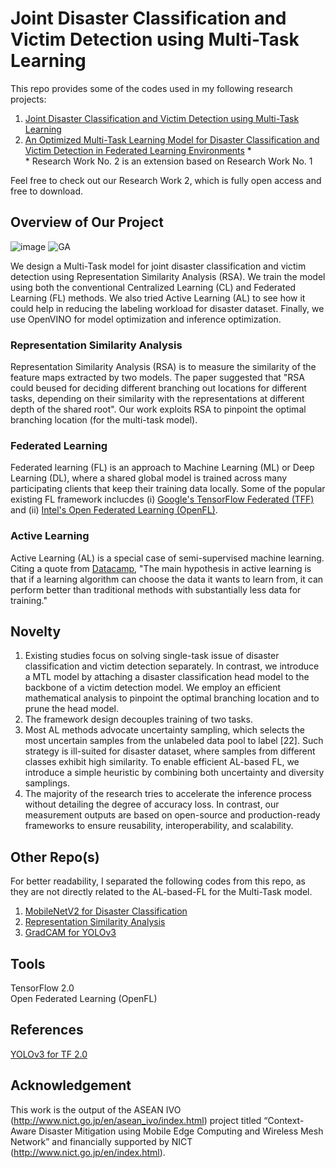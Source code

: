 # Joint Disaster Classification and Victim Detection using Multi-Task Learning
This repo provides some of the codes used in my following research projects: </br>
1. [Joint Disaster Classification and Victim Detection using Multi-Task Learning](https://ieeexplore.ieee.org/document/9666576)
2. [An Optimized Multi-Task Learning Model for Disaster Classification and Victim Detection in Federated Learning Environments](https://doi.org/10.1109/ACCESS.2022.3218655) \* </br>
\* Research Work No. 2 is an extension based on Research Work No. 1

Feel free to check out our Research Work 2, which is fully open access and free to download.

## Overview of Our Project
![image](https://user-images.githubusercontent.com/55955482/197429318-e3f33cc0-581e-4546-afd6-6c774643d999.png)
![GA](https://user-images.githubusercontent.com/55955482/197528473-85497daf-f2d4-4c11-b5a5-8bbfff70a9c6.jpg)

We design a Multi-Task model for joint disaster classification and victim detection using Representation Similarity Analysis (RSA). We train the model using both the conventional Centralized Learning (CL) and Federated Learning (FL) methods. We also tried Active Learning (AL) to see how it could help in reducing the labeling workload for disaster dataset. Finally, we use OpenVINO for model optimization and inference optimization.

### Representation Similarity Analysis
Representation Similarity Analysis (RSA) is to measure the similarity of the feature maps extracted by two models. The paper suggested that "RSA could beused for deciding different branching out locations for different tasks, depending on their similarity with the representations at different depth of the shared root". Our work exploits RSA to pinpoint the optimal branching location (for the multi-task model).

### Federated Learning
Federated learning (FL) is an approach to Machine Learning (ML) or Deep Learning (DL), where a shared global model is trained across many participating clients that keep their training data locally. Some of the popular existing FL framework inclucdes (i) [Google's TensorFlow Federated (TFF)](https://www.tensorflow.org/federated/tutorials/tutorials_overview) and (ii) [Intel's Open Federated Learning (OpenFL)](https://github.com/intel/openfl). 

### Active Learning
Active Learning (AL) is a special case of semi-supervised machine learning. Citing a quote from [Datacamp](https://www.datacamp.com/tutorial/active-learning), "The main hypothesis in active learning is that if a learning algorithm can choose the data it wants to learn from, it can perform better than traditional methods with substantially less data for training."


## Novelty
1. Existing studies focus on solving single-task issue of disaster classification and victim detection separately. In contrast, we introduce a MTL model by attaching a disaster classification head model to the backbone of a victim detection model. We employ an efficient mathematical analysis to pinpoint the optimal branching location and to prune the head model.
2. The framework design decouples training of two tasks.
3. Most AL methods advocate uncertainty sampling, which selects the most uncertain samples from the unlabeled data pool to label [22]. Such strategy is ill-suited for disaster dataset, where samples from different classes exhibit high similarity. To enable efficient AL-based FL, we introduce a simple heuristic by combining both uncertainty and diversity samplings. 
4. The majority of the research tries to accelerate the inference process without detailing the degree of accuracy loss. In contrast, our measurement outputs are based on open-source and production-ready frameworks to ensure reusability, interoperability, and scalability.


## Other Repo(s)
For better readability, I separated the following codes from this repo, as they are not directly related to the AL-based-FL for the Multi-Task model. </br>
1. [MobileNetV2 for Disaster Classification](https://github.com/yjwong1999/MobileNetV2-for-Disaster-Classification)
2. [Representation Similarity Analysis](https://github.com/yjwong1999/Representation-Similarity-Analysis)
3. [GradCAM for YOLOv3](https://github.com/yjwong1999/GradCAM-for-YOLOv3)


## Tools
TensorFlow 2.0 </br>
Open Federated Learning (OpenFL) </br>


## References
[YOLOv3 for TF 2.0](https://github.com/zzh8829/yolov3-tf2)


## Acknowledgement
This work is the output of the ASEAN IVO (http://www.nict.go.jp/en/asean_ivo/index.html) project titled “Context-Aware Disaster Mitigation using Mobile Edge Computing and Wireless Mesh Network” and financially supported by NICT (http://www.nict.go.jp/en/index.html). 
